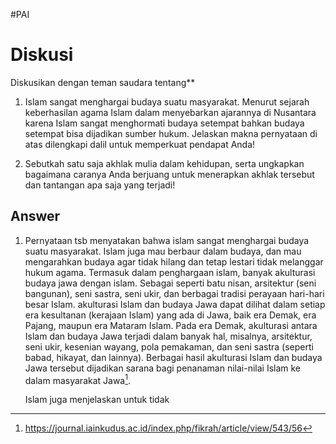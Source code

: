 #PAI 
# Diskusi
Diskusikan dengan teman saudara tentang**

1. Islam sangat menghargai budaya suatu masyarakat. Menurut sejarah keberhasilan agama Islam dalam menyebarkan ajarannya di Nusantara karena Islam sangat menghormati budaya setempat bahkan budaya setempat bisa dijadikan sumber hukum. Jelaskan makna pernyataan di atas dilengkapi dalil untuk memperkuat pendapat Anda!

2. Sebutkah satu saja akhlak mulia dalam kehidupan, serta ungkapkan bagaimana caranya Anda berjuang untuk menerapkan akhlak tersebut dan tantangan apa saja yang terjadi!

## Answer
1. Pernyataan tsb menyatakan bahwa islam sangat menghargai budaya suatu masyarakat. Islam juga mau berbaur dalam budaya, dan mau mengarahkan budaya agar tidak hilang dan tetap lestari tidak melanggar hukum agama. 
	Termasuk dalam penghargaan islam, banyak akulturasi budaya jawa dengan islam. Sebagai seperti batu nisan, arsitektur (seni bangunan), seni sastra, seni ukir, dan berbagai tradisi perayaan hari-hari besar Islam. akulturasi Islam dan budaya Jawa dapat dilihat dalam setiap era kesultanan (kerajaan Islam) yang ada di Jawa, baik era Demak, era Pajang, maupun era Mataram Islam. Pada era Demak, akulturasi antara Islam dan budaya Jawa terjadi dalam banyak hal, misalnya, arsitektur, seni ukir, kesenian wayang, pola pemakaman, dan seni sastra (seperti babad, hikayat, dan lainnya). Berbagai hasil akulturasi Islam dan budaya Jawa tersebut dijadikan sarana bagi penanaman nilai-nilai Islam ke dalam masyarakat Jawa[^1].

	Islam juga menjelaskan untuk tidak 

[^1]:https://journal.iainkudus.ac.id/index.php/fikrah/article/view/543/56 